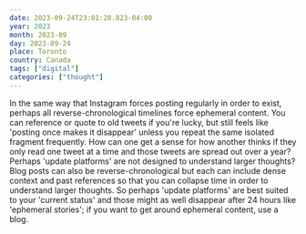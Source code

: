 ```yaml
---
date: 2023-09-24T23:01:28.823-04:00
year: 2023
month: 2023-09
day: 2023-09-24
place: Toronto
country: Canada
tags: ["digital"]
categories: ["thought"]
---
```

In the same way that Instagram forces posting regularly in order to exist, perhaps all reverse-chronological timelines force ephemeral content. You can reference or quote to old tweets if you're lucky, but still feels like 'posting once makes it disappear' unless you repeat the same isolated fragment frequently. How can one get a sense for how another thinks if they only read one tweet at a time and those tweets are spread out over a year? Perhaps 'update platforms' are not designed to understand larger thoughts? Blog posts can also be reverse-chronological but each can include dense context and past references so that you can collapse time in order to understand larger thoughts. So perhaps 'update platforms' are best suited to your 'current status' and those might as well disappear after 24 hours like 'ephemeral stories'; if you want to get around ephemeral content, use a blog.
